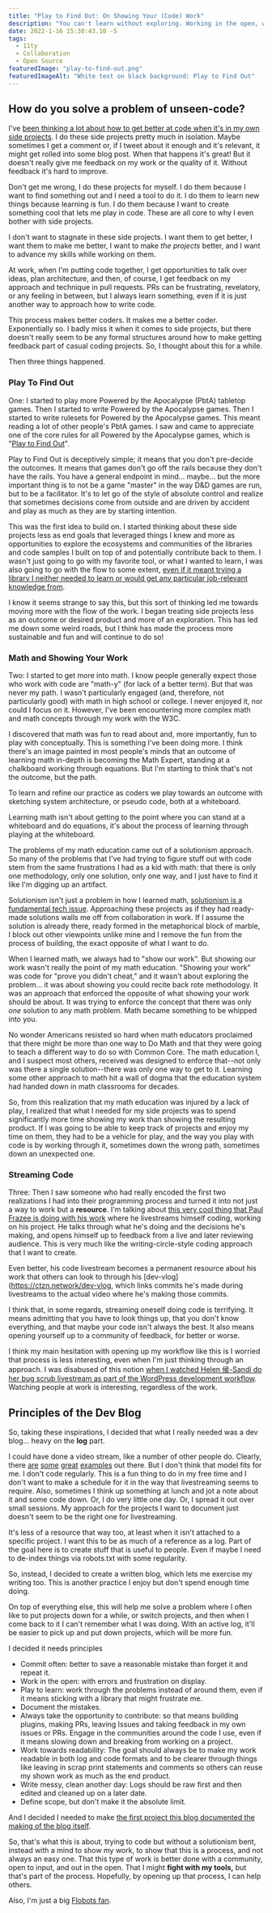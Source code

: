 ```yaml
---
title: "Play to Find Out: On Showing Your (Code) Work"
description: "You can't learn without exploring. Working in the open, while scary, makes for easy collaboration, better results."
date: 2022-1-16 15:30:43.10 -5
tags:
  - 11ty
  - Collaboration
  - Open Source
featuredImage: "play-to-find-out.png"
featuredImageAlt: "White text on black background: Play to Find Out"
---
```


## How do you solve a problem of unseen-code?

I've [been thinking a lot about how to get better at code when it's in my own side projects](https://twitter.com/Chronotope/status/1390700217838841860). I do these side projects pretty much in isolation. Maybe sometimes I get a comment or, if I tweet about it enough and it's relevant, it might get rolled into some blog post. When that happens it's great! But it doesn't really give me feedback on my work or the quality of it. Without feedback it's hard to improve.

Don't get me wrong, I do these projects for myself. I do them because I want to find something out and I need a tool to do it. I do them to learn new things because learning is fun. I do them because I want to create something cool that lets me play in code. These are all core to why I even bother with side projects.

I don't want to stagnate in these side projects. I want them to get better, I want them to make me better, I want to make *the projects* better, and I want to advance my skills while working on them.

At work, when I'm putting code together, I get opportunities to talk over ideas, plan architecture, and then, of course, I get feedback on my approach and technique in pull requests. PRs can be frustrating, revelatory, or any feeling in between, but I always learn something, even if it is just another way to approach how to write code.

This process makes better coders. It makes me a better coder. Exponentially so. I badly miss it when it comes to side projects, but there doesn't really seem to be any formal structures around how to make getting feedback part of casual coding projects. So, I thought about this for a while.

Then three things happened.

### Play To Find Out

One: I started to play more Powered by the Apocalypse (PbtA) tabletop games. Then I started to write Powered by the Apocalypse games. Then I started to write rulesets for Powered by the Apocalypse games. This meant reading a lot of other people's PbtA games. I saw and came to appreciate one of the core rules for all Powered by the Apocalypse games, which is "[Play to Find Out](https://twitter.com/lumpleygames/status/1152247889885876224)".

Play to Find Out is deceptively simple; it means that you don't pre-decide the outcomes. It means that games don't go off the rails because they don't have the rails. You have a general endpoint in mind... maybe... but the more important thing is to not be a game "master" in the way D&D games are run, but to be a facilitator. It's to let go of the style of absolute control and realize that sometimes decisions come from outside and are driven by accident and play as much as they are by starting intention.

This was the first idea to build on. I started thinking about these side projects less as end goals that leveraged things I knew and more as opportunities to explore the ecosystems and communities of the libraries and code samples I built on top of and potentially contribute back to them. I wasn't just going to go with my favorite tool, or what I wanted to learn, I was also going to go with the flow to some extent, [even if it meant trying a library I neither needed to learn or would get any particular job-relevant knowledge from](https://fightwithtools.dev/posts/projects/devblog/retro-markdown-it/).

I know it seems strange to say this, but this sort of thinking led me towards moving more with the flow of the work. I began treating side projects less as an outcome or desired product and more of an exploration. This has led me down some weird roads, but I think has made the process more sustainable and fun and will continue to do so!

### Math and Showing Your Work

Two: I started to get more into math. I know people generally expect those who work with code are "math-y" (for lack of a better term). But that was never my path. I wasn't particularly engaged (and, therefore, not particularly good) with math in high school or college. I never enjoyed it, nor could I focus on it. However, I've been encountering more complex math and math concepts through my work with the W3C.

I discovered that math was fun to read about and, more importantly, fun to play with conceptually. This is something I've been doing more. I think there's an image painted in most people's minds that an outcome of learning math in-depth is becoming the Math Expert, standing at a chalkboard working through equations. But I'm starting to think that's not the outcome, but the path.

To learn and refine our practice as coders we play towards an outcome with sketching system architecture, or pseudo code, both at a whiteboard.

Learning math isn't about getting to the point where you can stand at a whiteboard and do equations, it's about the process of learning through playing at the whiteboard.

The problems of my math education came out of a solutionism approach. So many of the problems that I've had trying to figure stuff out with code stem from the same frustrations I had as a kid with math: that there is only one methodology, only one solution, only one way, and I just have to find it like I'm digging up an artifact.

Solutionism isn't just a problem in how I learned math, [solutionism is a fundamental tech issue](https://www.macmillandictionary.com/us/buzzword/entries/solutionism.html). Approaching these projects as if they had ready-made solutions walls me off from collaboration in work. If I assume the solution is already there, ready formed in the metaphorical block of marble, I block out other viewpoints unlike mine and I remove the fun from the process of building, the exact opposite of what I want to do.

When I learned math, we always had to "show our work". But showing our work wasn't really the point of my math education. "Showing your work" was code for "prove you didn't cheat," and it wasn't about exploring the problem... it was about showing you could recite back rote methodology. It was an approach that enforced the opposite of what showing your work should be about. It was trying to enforce the concept that there was only *one* solution to any math problem. Math became something to be whipped into you.

No wonder Americans resisted so hard when math educators proclaimed that there might be more than one way to Do Math and that they were going to teach a different way to do so with Common Core. The math education I, and I suspect most others, received was designed to enforce that--not only was there a single solution--there was only one way to get to it. Learning some other approach to math hit a wall of dogma that the education system had handed down in math classrooms for decades.

So, from this realization that my math education was injured by a lack of play, I realized that what I needed for my side projects was to spend significantly more time showing my work than showing the resulting product. If I was going to be able to keep track of projects and enjoy my time on them, they had to be a vehicle for play, and the way you play with code is by working through it, sometimes down the wrong path, sometimes down an unexpected one.

### Streaming Code

Three: Then I saw someone who had really encoded the first two realizations I had into their programming process and turned it into not just a way to work but a **resource**. I'm talking about [this very cool thing that Paul Frazee is doing with his work](https://twitter.com/pfrazee/status/1371174362531962880) where he livestreams himself coding, working on his project. He talks through what he's doing and the decisions he's making, and opens himself up to feedback from a live and later reviewing audience. This is very much like the writing-circle-style coding approach that I want to create.

Even better, his code livestream becomes a permanent resource about his work that others can look to through his [dev-vlog](https://ctzn.network/dev-vlog, which links commits he's made during livestreams to the actual video where he's making those commits.

I think that, in some regards, streaming oneself doing code is terrifying. It means admitting that you have to look things up, that you don't know everything, and that maybe your code isn't always the best. It also means opening yourself up to a community of feedback, for better or worse.

I think my main hesitation with opening up my workflow like this is I worried that process is less interesting, even when I'm just thinking through an approach. I was disabused of this notion [when I watched Helen 侯-Sandí do her bug scrub livestream as part of the WordPress development workflow](https://twitter.com/helenhousandi/status/1306277814551928832). Watching people at work is interesting, regardless of the work.

## Principles of the Dev Blog

So, taking these inspirations, I decided that what I really needed was a dev blog... heavy on the **log** part.

I could have done a video stream, like a number of other people do. Clearly, there [are](https://www.youtube.com/channel/UCSkcL4my2wgDRFvjQOJzrlg) [some](https://www.twitch.tv/williamchyr) [great](https://www.twitch.tv/mvandevander) [examples](https://www.twitch.tv/devwars/videos) out there. But I don't think that model fits for me. I don't code regularly. This is a fun thing to do in my free time and I don't want to make a schedule for it in the way that livestreaming seems to require. Also, sometimes I think up something at lunch and jot a note about it and some code down. Or, I do very little one day. Or, I spread it out over small sessions. My approach for the projects I want to document just doesn't seem to be the right one for livestreaming.

It's less of a resource that way too, at least when it isn't attached to a specific project. I want this to be as much of a reference as a log. Part of the goal here is to create stuff that is useful to people. Even if maybe I need to de-index things via robots.txt with some regularity.

So, instead, I decided to create a written blog, which lets me exercise my writing too. This is another practice I enjoy but don't spend enough time doing.

On top of everything else, this will help me solve a problem where I often like to put projects down for a while, or switch projects, and then when I come back to it I can't remember what I was doing. With an active log, it'll be easier to pick up and put down projects, which will be more fun.

I decided it needs principles

- Commit often: better to save a reasonable mistake than forget it and repeat it.
- Work in the open: with errors and frustration on display.
- Play to learn: work through the problems instead of around them, even if it means sticking with a library that might frustrate me.
- Document the mistakes.
- Always take the opportunity to contribute: so that means building plugins, making PRs, leaving Issues and taking feedback in my own issues or PRs. Engage in the communities around the code I use, even if it means slowing down and breaking from working on a project.
- Work towards readability: The goal should always be to make my work readable in both log and code formats and to be clearer through things like leaving in scrap print statements and comments so others can reuse my shown work as much as the end product.
- Write messy, clean another day: Logs should be raw first and then edited and cleaned up on a later date.
- Define scope, but don't make it the absolute limit.

And I decided I needed to make [the first project this blog documented the making of the blog itself](https://fightwithtools.dev/projects/devblog/).

So, that's what this is about, trying to code but without a solutionism bent, instead with a mind to show my work, to show that this is a process, and not always an easy one. That this type of work is better done with a community, open to input, and out in the open. That I might **fight with my tools,** but that's part of the process. Hopefully, by opening up that process, I can help others.

Also, I'm just a big [Flobots fan](https://open.spotify.com/album/2mSCSmEjNdJUic3fcqse57?si=8GiAlR9XT2aD1mK54NLQ3Q).
